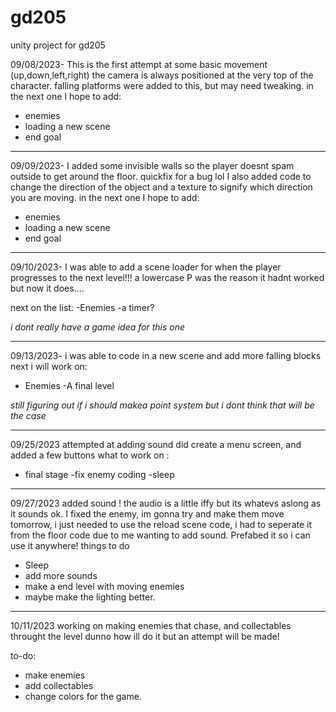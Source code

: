 # gd205
unity project for gd205

09/08/2023-
This is the first attempt at some basic movement (up,down,left,right)
the camera is always positioned at the very top of the character.
falling platforms were added to this, but may need tweaking.
in the next one I hope to add:

 - enemies
 - loading a new scene
 - end goal
---
09/09/2023-
I added some invisible walls so the player doesnt spam outside to get around the floor. quickfix for a bug lol
I also added code to change the direction of the object and a texture to signify which direction you are moving.
in the next one I hope to add:

 - enemies
 - loading a new scene
 - end goal

---
09/10/2023- 
I was able to add a scene loader for when the player progresses to the next level!!! 
a lowercase P was the reason it hadnt worked but now it does.... 

next on the list:
-Enemies
-a timer?

*i dont really have a game idea for this one*

---
09/13/2023-
i was able to code in a new scene and add more falling blocks next i will work on:

- Enemies
-A final level

*still figuring out if i should makea point system but i dont think that will be the case*

---
09/25/2023
attempted at adding sound
did create a menu screen, and added a few buttons
what to work on :

- final stage
-fix enemy coding
-sleep
---
09/27/2023
added sound ! the audio is a little iffy but its whatevs aslong as it sounds ok. 
I fixed the enemy, im gonna try and make them move tomorrow, i just needed to use the reload scene code, i had to seperate it from the floor code due to me wanting to add sound. Prefabed it so i can use it anywhere! 
things to do 
- Sleep
- add more sounds 
- make a end level with moving enemies 
- maybe make the lighting better. 

---
10/11/2023
working on making enemies that chase, and collectables throught the level
dunno how ill do it but an attempt will be made! 

to-do:
- make enemies
- add collectables 
- change colors for the game.
